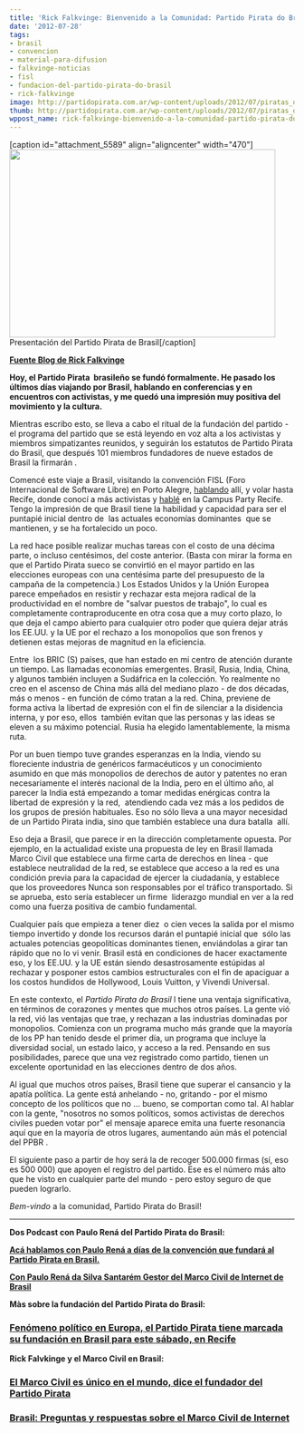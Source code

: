 ```yaml
---
title: 'Rick Falkvinge: Bienvenido a la Comunidad: Partido Pirata do Brasil'
date: '2012-07-28'
tags:
- brasil
- convencion
- material-para-difusion
- falkvinge-noticias
- fisl
- fundacion-del-partido-pirata-do-brasil
- rick-falkvinge
image: http://partidopirata.com.ar/wp-content/uploads/2012/07/piratas_opt.jpg
thumb: http://partidopirata.com.ar/wp-content/uploads/2012/07/piratas_opt-150x150.jpg
wppost_name: rick-falkvinge-bienvenido-a-la-comunidad-partido-pirata-do-brasil
---
```


[caption id="attachment_5589" align="aligncenter" width="470"]<a href="http://partidopirata.com.ar/wp-content/uploads/2012/07/piratas_opt.jpg"><img class="size-full wp-image-5589" title="piratas_opt" src="http://partidopirata.com.ar/wp-content/uploads/2012/07/piratas_opt.jpg" alt="" width="470" height="332" /></a> Presentación del Partido Pirata de Brasil[/caption]

<strong><a href="http://falkvinge.net/2012/07/28/welcome-to-the-community-partido-pirata-do-brasil/" target="_blank">Fuente Blog de Rick Falkvinge</a></strong>

<strong>Hoy, el Partido Pirata  brasileño se fundó formalmente. He pasado los últimos días viajando por Brasil, hablando en conferencias y en encuentros con activistas, y me quedó una impresión muy positiva del movimiento y la cultura.</strong>

Mientras escribo esto, se lleva a cabo el ritual de la fundación del partido - el programa del partido que se está leyendo en voz alta a los activistas y  miembros simpatizantes reunidos, y seguirán los estatutos de Partido Pirata do Brasil, que después 101 miembros fundadores de nueve estados de Brasil la firmarán .

Comencé este viaje a Brasil, visitando la convención FISL (Foro Internacional de Software Libre) en Porto Alegre, <a href="http://www.techtudo.com.br/artigos/noticia/2012/07/fundador-do-partido-pirata-elogia-marco-civil-e-lideranca-brasileira.html">hablando</a> allí, y volar hasta Recife, donde conocí a más activistas y <a href="http://g1.globo.com/pernambuco/campus-party-recife/2012/noticia/2012/07/para-ativista-rick-falkvinge-copyright-e-uma-limitacao-propriedade.html">hablé</a> en la Campus Party Recife. Tengo la impresión de que Brasil tiene la habilidad y capacidad para ser el puntapié inicial dentro de  las actuales economías dominantes  que se mantienen, y se ha fortalecido un poco.

La red hace posible realizar muchas tareas con el costo de una décima parte, o incluso centésimos, del coste anterior. (Basta con mirar la forma en que el Partido Pirata sueco se convirtió en el mayor partido en las elecciones europeas con una centésima parte del presupuesto de la campaña de la competencia.) Los Estados Unidos y la Unión Europea parece empeñados en resistir y rechazar esta mejora radical de la productividad en el nombre de "salvar puestos de trabajo", lo cual es completamente contraproducente en otra cosa que a muy corto plazo, lo que deja el campo abierto para cualquier otro poder que quiera dejar atrás los EE.UU. y la UE por el rechazo a los monopolios que son frenos y detienen estas mejoras de magnitud en la eficiencia.

Entre  los BRIC (S) países, que han estado en mi centro de atención durante un tiempo. Las llamadas economías emergentes. Brasil, Rusia, India, China, y algunos también incluyen a Sudáfrica en la colección. Yo realmente no creo en el ascenso de China más allá del mediano plazo - de dos décadas, más o menos - en función de cómo tratan a la red. China, previene de forma activa la libertad de expresión con el fin de silenciar a la disidencia interna, y por eso, ellos  también evitan que las personas y las ideas se eleven a su máximo potencial. Rusia ha elegido lamentablemente, la misma ruta.

Por un buen tiempo tuve grandes esperanzas en la India, viendo su floreciente industria de genéricos farmacéuticos y un conocimiento asumido en que más monopolios de derechos de autor y patentes no eran necesariamente el interés nacional de la India, pero en el último año, al parecer la India está empezando a tomar medidas enérgicas contra la libertad de expresión y la red,  atendiendo cada vez más a los pedidos de los grupos de presión habituales. Eso no sólo lleva a una mayor necesidad de un Partido Pirata india, sino que también establece una dura batalla  allí.

Eso deja a Brasil, que parece ir en la dirección completamente opuesta. Por ejemplo, en la actualidad existe una propuesta de ley en Brasil llamada Marco Civil que establece una firme carta de derechos en línea - que establece neutralidad de la red, se establece que acceso a la red es una condición previa para la capacidad de ejercer la ciudadanía, y establece que los proveedores Nunca son responsables por el tráfico transportado. Si se aprueba, esto sería establecer un firme  liderazgo mundial en ver a la red como una fuerza positiva de cambio fundamental.

Cualquier país que empieza a tener diez  o cien veces la salida por el mismo tiempo invertido y donde los recursos darán el puntapié inicial que  sólo las actuales potencias geopolíticas dominantes tienen, enviándolas a girar tan rápido que no lo vi venir. Brasil está en condiciones de hacer exactamente eso, y los EE.UU. y la UE están siendo desastrosamente estúpidas al rechazar y posponer estos cambios estructurales con el fin de apaciguar a los costos hundidos de Hollywood, Louis Vuitton, y Vivendi Universal.

En este contexto, el <em>Partido Pirata do Brasil</em> l tiene una ventaja significativa, en términos de corazones y mentes que muchos otros países. La gente vió la red, vió las ventajas que trae, y rechazan a las industrias dominadas por monopolios. Comienza con un programa mucho más grande que la mayoría de los PP han tenido desde el primer día, un programa que incluye la diversidad social, un estado laico, y acceso a la red. Pensando en sus posibilidades, parece que una vez registrado como partido, tienen un excelente oportunidad en las elecciones dentro de dos años.

Al igual que muchos otros países, Brasil tiene que superar el cansancio y la apatía política. La gente está anhelando - no, gritando - por el mismo concepto de los políticos que no ... bueno, se comportan como tal. Al hablar con la gente, "nosotros no somos políticos, somos activistas de derechos civiles pueden votar por" el mensaje aparece emita una fuerte resonancia aquí que en la mayoría de otros lugares, aumentando aún más el potencial del PPBR .

El siguiente paso a partir de hoy será la de recoger 500.000 firmas (sí, eso es 500 000) que apoyen el registro del partido. Ese es el número más alto que he visto en cualquier parte del mundo - pero estoy seguro de que pueden lograrlo.

<em>Bem-vindo</em> a la comunidad, Partido Pirata do Brasil!

<hr />

<strong>Dos Podcast con Paulo Rená del Partido Pirata do Brasil:</strong>

<strong><a href="http://partidopirata.com.ar/5498/hablando-con-paulo-rena-sobre-el-lanzamiento-del-partido-pirata-de-brasil-y-el-marco-civil">Acá hablamos con Paulo Rená a días de la convención que fundará al Partido Pirata en Brasil.</a></strong>

<strong><a href="http://partidopirata.com.ar/3891/podcast-con-paulo-rena-da-silva-santarem-gestor-del-marco-civil-de-internet-de-brasil">Con Paulo Rená da Silva Santarém Gestor del Marco Civil de Internet de Brasil</a></strong>

<strong>Màs sobre la fundación del Partido Pirata do Brasil:</strong>
<h3><a href="http://partidopirata.com.ar/5588/fenomeno-politico-en-europa-el-partido-pirata-tiene-su-fundacion-en-brasil-marcada-para-este-sabado-en-recife" rel="bookmark">Fenómeno político en Europa, el Partido Pirata tiene marcada su fundación en Brasil para este sábado, en Recife</a></h3>
<strong>Rick Falvkinge y el Marco Civil en Brasil:</strong>
<h3><a href="http://partidopirata.com.ar/5547/el-marco-civil-es-unico-en-el-mundo-dice-el-fundador-del-partido-pirata" rel="bookmark">El Marco Civil es único en el mundo, dice el fundador del Partido Pirata</a></h3>
<h3><a href="http://partidopirata.com.ar/5495/brasil-preguntas-y-respuestas-sobre-el-marco-civil-de-internet" rel="bookmark">Brasil: Preguntas y respuestas sobre el Marco Civil de Internet</a></h3>
&nbsp;
